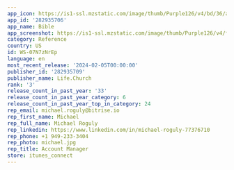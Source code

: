 ```yaml
---
app_icon: https://is1-ssl.mzstatic.com/image/thumb/Purple126/v4/bd/36/a1/bd36a16c-a04b-34bf-f082-0053f0a222f5/AppIcon-0-0-1x_U007emarketing-0-7-0-0-85-220.png/1024x1024bb.png
app_id: '282935706'
app_name: Bible
app_screenshot: https://is1-ssl.mzstatic.com/image/thumb/Purple126/v4/fb/42/e6/fb42e6e3-58b0-f15e-8375-871105aaa455/0c3e9201-f142-4fb0-b354-1a3a06a9a7e3_1-daily-refresh.png/1242x2688bb.png
category: Reference
country: US
id: WS-07N7zNrEp
language: en
most_recent_release: '2024-02-05T00:00:00'
publisher_id: '282935709'
publisher_name: Life.Church
rank: '3'
release_count_in_past_year: '33'
release_count_in_past_year_category: 6
release_count_in_past_year_top_in_category: 24
rep_email: michael.roguly@bitrise.io
rep_first_name: Michael
rep_full_name: Michael Roguly
rep_linkedin: https://www.linkedin.com/in/michael-roguly-77376710
rep_phone: +1 949-233-3404
rep_photo: michael.jpg
rep_title: Account Manager
store: itunes_connect
---
```

